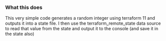 ### What this does

This very simple code generates a random integer using terraform 11 and outputs it into a state file. I then use the terraform_remote_state data source to read that value from the state and output it to the console (and save it in the state also)
